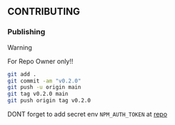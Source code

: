 ## CONTRIBUTING

### Publishing

>[!WARNING]
> For Repo Owner only!!

```bash
git add .
git commit -am "v0.2.0"
git push -u origin main
git tag v0.2.0 main
git push origin tag v0.2.0
```

DONT forget to add secret env `NPM_AUTH_TOKEN` at [repo](https://github.com/Ratimon/solid-grinder/settings/secrets/actions)